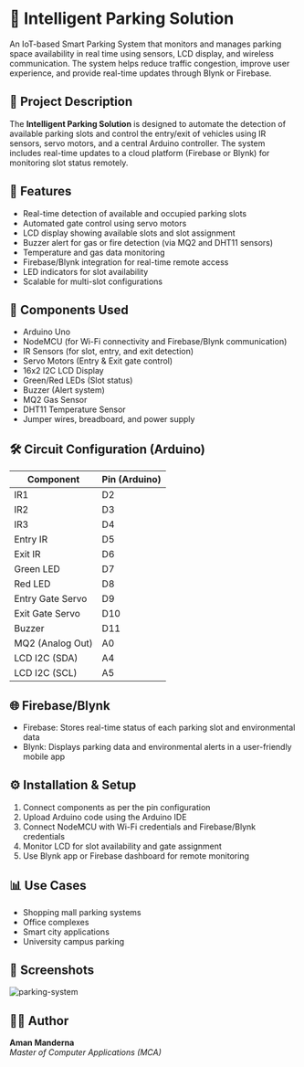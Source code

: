 # 🚗 Intelligent Parking Solution 

An IoT-based Smart Parking System that monitors and manages parking space availability in real time using sensors, LCD display, and wireless communication. The system helps reduce traffic congestion, improve user experience, and provide real-time updates through Blynk or Firebase.

## 📌 Project Description

The **Intelligent Parking Solution** is designed to automate the detection of available parking slots and control the entry/exit of vehicles using IR sensors, servo motors, and a central Arduino controller. The system includes real-time updates to a cloud platform (Firebase or Blynk) for monitoring slot status remotely.

## 🔧 Features

- Real-time detection of available and occupied parking slots
- Automated gate control using servo motors
- LCD display showing available slots and slot assignment
- Buzzer alert for gas or fire detection (via MQ2 and DHT11 sensors)
- Temperature and gas data monitoring
- Firebase/Blynk integration for real-time remote access
- LED indicators for slot availability
- Scalable for multi-slot configurations

## 🔩 Components Used

- Arduino Uno
- NodeMCU (for Wi-Fi connectivity and Firebase/Blynk communication)
- IR Sensors (for slot, entry, and exit detection)
- Servo Motors (Entry & Exit gate control)
- 16x2 I2C LCD Display
- Green/Red LEDs (Slot status)
- Buzzer (Alert system)
- MQ2 Gas Sensor
- DHT11 Temperature Sensor
- Jumper wires, breadboard, and power supply

## 🛠️ Circuit Configuration (Arduino)

| Component            | Pin (Arduino) |
|----------------------|----------------|
| IR1                  | D2             |
| IR2                  | D3             |
| IR3                  | D4             |
| Entry IR             | D5             |
| Exit IR              | D6             |
| Green LED            | D7             |
| Red LED              | D8             |
| Entry Gate Servo     | D9             |
| Exit Gate Servo      | D10            |
| Buzzer               | D11            |
| MQ2 (Analog Out)     | A0             |
| LCD I2C (SDA)        | A4             |
| LCD I2C (SCL)        | A5             |

## 🌐 Firebase/Blynk

- Firebase: Stores real-time status of each parking slot and environmental data
- Blynk: Displays parking data and environmental alerts in a user-friendly mobile app

## ⚙️ Installation & Setup

1. Connect components as per the pin configuration
2. Upload Arduino code using the Arduino IDE
3. Connect NodeMCU with Wi-Fi credentials and Firebase/Blynk credentials
4. Monitor LCD for slot availability and gate assignment
5. Use Blynk app or Firebase dashboard for remote monitoring

## 📊 Use Cases

- Shopping mall parking systems
- Office complexes
- Smart city applications
- University campus parking

## 📸 Screenshots

![parking-system](https://github.com/user-attachments/assets/2a85011a-217a-45b9-ba6b-d0ba9d9521eb)


## 🙋‍♂️ Author

**Aman Manderna**  
*Master of Computer Applications (MCA)*  
